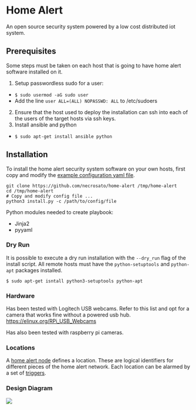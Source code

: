 # Home Alert

An open source security system powered by a low cost distributed iot system.

## Prerequisites

Some steps must be taken on each host that is going to have home alert software installed on it.
1. Setup passwordless sudo for a user:
 * `$ sudo usermod -aG sudo user`
 * Add the line `user ALL=(ALL) NOPASSWD: ALL` to /etc/sudoers
2. Ensure that the host used to deploy the installation can ssh into each of the users of the target hosts via ssh keys.
3. Install ansible and python
 * `$ sudo apt-get install ansible python`

## Installation

To install the home alert security system software on your own hosts, first copy and modify the [example configuration yaml file](./config_example.yaml).
```
git clone https://github.com/necrosato/home-alert /tmp/home-alert
cd /tmp/home-alert
# Copy and modify config file ...
python3 install.py -c /path/to/config/file
```

Python modules needed to create playbook:
* Jinja2
* pyyaml

### Dry Run

It is possible to execute a dry run installation with the `--dry_run` flag of the install script.
All remote hosts must have the `python-setuptools` and `python-apt` packages installed.
```
$ sudo apt-get isntall python3-setuptools python-apt
```

### Hardware

Has been tested with Logitech USB webcams. Refer to this list and opt for a camera that works fine without a powered usb hub.
https://elinux.org/RPi_USB_Webcams

Has also been tested with raspberry pi cameras.

### Locations

A [home alert node](./home-alert-node/README.md) defines a location. These are logical identifiers for different pieces of the home alert network.
Each location can be alarmed by a set of [triggers](./triggers/README.md).

### Design Diagram

![](https://docs.google.com/drawings/d/e/2PACX-1vSxGCZagLkbymGCKPSnHT8GqstmMvKuXujhe91tW-lp0trkRhOifsZffc3oZiCXkfRLcH44u1iE2d7s/pub?w=1440&h=1080)
